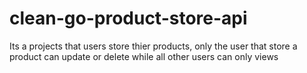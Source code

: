 # clean-go-product-store-api
Its a projects that users store thier products, only the user that store a product can update or delete while all other users can only views
